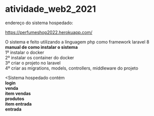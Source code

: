 # atividade_web2_2021

endereço do sistema hospedado:

https://perfumeshop2022.herokuapp.com/

O sistema e feito utilizando a linguagem php como framework laravel 8 
<b>manual de como instalar o sistema</b><br>
1º instalar o docker<br>
2º instalar os container do docker<br>
3º criar o projeto no laravel<br>
4º criar as migrations, models, controllers, middleware do projeto<br>

<Sistema hospedado contém<b><br>
  login<br>
  venda<br>
  item vendas<br>
  produtos<br>
  item entrada<br>
  entrada<br>
